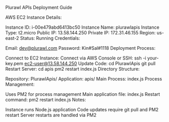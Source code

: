 Plurawl APIs Deployment Guide

AWS EC2 Instance Details:

Instance ID: i-00e479abd6413bc50
Instance Name: plurawlapis
Instance Type: t2.micro
Public IP: 13.58.144.250
Private IP: 172.31.46.155
Region: us-east-2
Status: Running
Credentials:

Email: dev@plurawl.com
Password: Kin#Sal#1118
Deployment Process:

Connect to EC2 Instance:
Connect via AWS Console or SSH:
ssh -i your-key.pem ec2-user@13.58.144.250
Update Code:
cd PlurawlApis
git pull
Restart Server:
cd apis
pm2 restart index.js
Directory Structure:

Repository: PlurawlApis/
Application: apis/
Main Process: index.js
Process Management:

Uses PM2 for process management
Main application file: index.js
Restart command: pm2 restart index.js
Notes:

Instance runs Node.js application
Code updates require git pull and PM2 restart
Server restarts are handled via PM2

